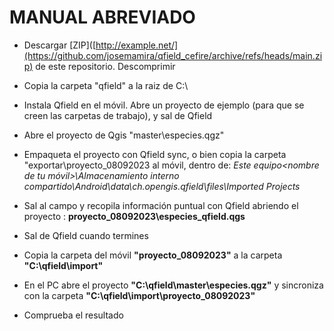 # MANUAL ABREVIADO

- Descargar [ZIP]([http://example.net/](https://github.com/josemamira/qfield_cefire/archive/refs/heads/main.zip) de este repositorio. Descomprimir

- Copia la carpeta "qfield" a la raiz de C:\

- Instala Qfield en el móvil. Abre un proyecto de ejemplo (para que se creen las carpetas de trabajo), y sal de Qfield

- Abre el proyecto de Qgis "master\especies.qgz"

- Empaqueta el proyecto con Qfield sync, o bien copia la carpeta "exportar\proyecto_08092023 al móvil, dentro de: 
*Este equipo\<nombre de tu móvil>\Almacenamiento interno compartido\Android\data\ch.opengis.qfield\files\Imported Projects*

- Sal al campo y recopila información puntual con Qfield abriendo el proyecto : **proyecto_08092023\especies_qfield.qgs**

- Sal de Qfield cuando termines

- Copia la carpeta del móvil **"proyecto_08092023"** a la carpeta **"C:\qfield\import"**

- En el PC abre el proyecto **"C:\qfield\master\especies.qgz"** y sincroniza con la carpeta **"C:\qfield\import\proyecto_08092023"**

- Comprueba el resultado
